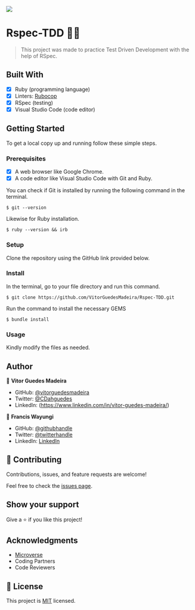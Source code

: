 ![](https://img.shields.io/badge/Microverse-blueviolet)

# Rspec-TDD 🔢✅
 
> This project was made to practice Test Driven Development with the help of RSpec. 

## Built With

- [x] Ruby (programming language)
- [x] Linters: [Rubocop](https://rubocop.org/)
- [x] RSpec (testing)
- [x] Visual Studio Code (code editor)

## Getting Started

To get a local copy up and running follow these simple steps.

### Prerequisites

- [x] A web browser like Google Chrome.
- [x] A code editor like Visual Studio Code with Git and Ruby.

You can check if Git is installed by running the following command in the terminal.
```
$ git --version
```

Likewise for Ruby installation.
```
$ ruby --version && irb
```

### Setup

Clone the repository using the GitHub link provided below.

### Install

In the terminal, go to your file directory and run this command.
```
$ git clone https://github.com/VitorGuedesMadeira/Rspec-TDD.git
```

Run the command to install the necessary GEMS
```
$ bundle install
```

### Usage

Kindly modify the files as needed.

## Author

👤 **Vitor Guedes Madeira**
- GitHub: [@vitorguedesmadeira](https://github.com/VitorGuedesMadeira)
- Twitter: [@CDahguedes](https://twitter.com/CDahguedes)
- LinkedIn: (https://www.linkedin.com/in/vitor-guedes-madeira/)

👤 **Francis Wayungi**

- GitHub: [@githubhandle](https://github.com/wayungi)
- Twitter: [@twitterhandle](https://twitter.com/FrancisWayungi)
- LinkedIn: [LinkedIn](https://linkedin.com/in/francis-wayungi-3aa626231)

## 🤝 Contributing

Contributions, issues, and feature requests are welcome!

Feel free to check the [issues page](hhttps://github.com/VitorGuedesMadeira/Morse-Decoder/issues).

## Show your support

Give a ⭐️ if you like this project!

## Acknowledgments

- [Microverse](https://www.microverse.org/)
- Coding Partners
- Code Reviewers

## 📝 License

This project is [MIT](./MIT.md) licensed.